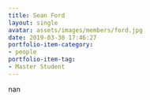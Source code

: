 ```yaml
---
title: Sean Ford
layout: single
avatar: assets/images/members/ford.jpg
date: 2019-03-30 17:46:27
portfolio-item-category:
- people
portfolio-item-tag:
- Master Student
---
```

nan